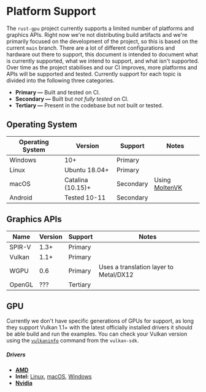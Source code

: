 # Platform Support
The `rust-gpu` project currently supports a limited number of platforms and graphics APIs. Right now we're not distributing build artifacts and we're primarily focused on the development of the project, so this is based on the current `main` branch. There are a lot of different configurations and hardware out there to support, this document is intended to document what is currently supported, what we intend to support, and what isn't supported. Over time as the project stabilises and our CI improves, more platforms and APIs will be supported and tested. Currently support for each topic is divided into the following three categories.

- **Primary —** Built and tested on CI.
- **Secondary —** Built but *not fully tested* on CI.
- **Tertiary —** Present in the codebase but not built or tested.

## Operating System

| Operating System | Version | Support | Notes
|-------------------|---------|---------|-------
| Windows | 10+ | Primary | |
| Linux | Ubuntu 18.04+ | Primary | |
| macOS | Catalina (10.15)+ | Secondary | Using [MoltenVK]
| Android | Tested 10-11 | Secondary | |

[MoltenVK]: https://github.com/KhronosGroup/MoltenVK

## Graphics APIs

| Name | Version | Support | Notes
|-------|---------|---------|-------
| SPIR-V | 1.3+ | Primary |
| Vulkan | 1.1+ | Primary |
| WGPU | 0.6 | Primary | Uses a translation layer to Metal/DX12
|  OpenGL | ??? | Tertiary |

## GPU

Currently we don't have specific generations of GPUs for support, as long they support Vulkan 1.1+ with the latest officially installed drivers it should be able build and run the examples. You can check your Vulkan version using the [`vulkaninfo`] command from the `vulkan-sdk`.

##### Drivers
- [**AMD**][amd-drivers]
- **Intel:** [Linux][linux-intel], [macOS][macos-intel], [Windows][windows-intel]
- [**Nvidia**][nvidia-drivers]

[nvidia-drivers]: https://www.nvidia.com/Download/index.aspx?lang=en-us
[amd-drivers]: https://www.amd.com/en/support/kb/faq/gpu-56
[linux-intel]: https://www.intel.com/content/www/us/en/support/articles/000005520/graphics.html
[macOS-intel]: https://www.intel.com/content/www/us/en/support/articles/000022440/graphics.html
[windows-intel]: https://downloadcenter.intel.com/product/80939/Graphics
[`vulkaninfo`]: https://vulkan.lunarg.com/doc/view/latest/windows/vulkaninfo.html

